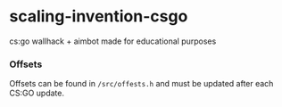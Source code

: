 # scaling-invention-csgo
cs:go wallhack + aimbot made for educational purposes

### Offsets
Offsets can be found in ```/src/offests.h``` and must be updated after each CS:GO update.
